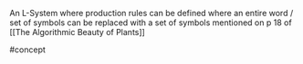 An L-System where production rules can be defined where an entire word / set of symbols can be replaced with a set of symbols mentioned on p 18 of [[The Algorithmic Beauty of Plants]]

#concept 